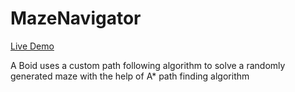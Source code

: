 # MazeNavigator

[Live Demo](https://ajseemar.github.io/MazeNavigator/)

A Boid uses a custom path following algorithm to solve a randomly generated maze with the help of A* path finding algorithm
